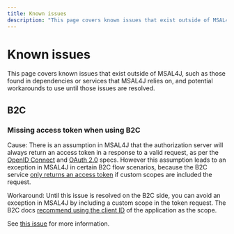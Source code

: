 ```yaml
---
title: Known issues
description: "This page covers known issues that exist outside of MSAL4J, such as those found in dependencies or services that MSAL4J relies on, and potential workarounds to use until those issues are resolved."
---
```


# Known issues

This page covers known issues that exist outside of MSAL4J, such as those found in dependencies or services that MSAL4J relies on, and potential workarounds to use until those issues are resolved.

## B2C

### Missing access token when using B2C

Cause: There is an assumption in MSAL4J that the authorization server will always return an access token in a response to a valid request, as per the [OpenID Connect](https://openid.net/specs/openid-connect-core-1_0.html#TokenResponse) and [OAuth 2.0](https://tools.ietf.org/html/rfc6749#section-4.1.4) specs. However this assumption leads to an exception in MSAL4J in certain B2C flow scenarios, because the B2C service [only returns an access token](/azure/active-directory-b2c/openid-connect#get-a-token) if custom scopes are included the request.

Workaround: Until this issue is resolved on the B2C side, you can avoid an exception in MSAL4J by including a custom scope in the token request. The B2C docs [recommend using the client ID](/azure/active-directory-b2c/openid-connect#get-a-token) of the application as the scope.

See [this issue](https://github.com/AzureAD/microsoft-authentication-library-for-java/issues/140) for more information.

